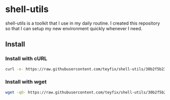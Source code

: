 # shell-utils

shell-utils is a toolkit that I use in my daily routine. I created this
repository so that I can setup my new environment quickly whenever I need.

## Install

### Install with cURL

```sh
curl -o- https://raw.githubusercontent.com/teyfix/shell-utils/30b2f5b23a09eba6e271700de78e87279b766846/install.sh | bash
```

### Install with wget

```sh
wget -qO- https://raw.githubusercontent.com/teyfix/shell-utils/30b2f5b23a09eba6e271700de78e87279b766846/install.sh | bash
```
